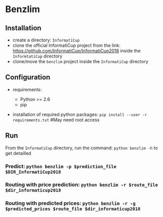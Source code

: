 # Benzlim

## Installation

- create a directory: `InformatiCup`
- clone the official InformatiCup project from the link: https://github.com/InformatiCup/InformatiCup2018 inside the `InformtatiCup` directory
- clone/move the `benzlim` project inside the `InformatiCup` directory

## Configuration

- requirements:
  - Python >= 2.6
  - pip

- installation of required python packages:
    `pip install --user -r requirements.txt`   #May need root access

## Run
   From the `InformatiCup` directory, run the command: `python benzlim -h` to get detailled

   ### Predict: `python benzlim -p $prediction_file $DIR_InformatiCup2018`

   ### Routing with price prediction: `python benzlim -r $route_file $dir_informaticup2018`

   ### Routing with predicted prices: `python benzlim -r -g $predicted_prices $route_file $dir_informaticup2018`